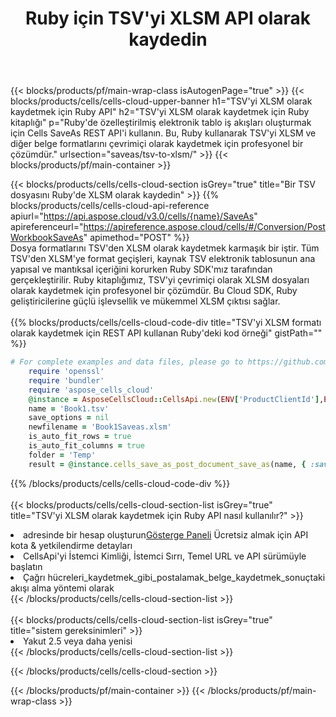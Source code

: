 ﻿---
title:  Ruby için TSV'yi XLSM API olarak kaydedin
description:  TSV biçim dosyasını XLSM biçim dosyası olarak kaydetmek için Aspose.Cells Cloud SDK for Ruby'yi kullanma.
url: /tr/ruby/saveas/tsv-to-xlsm/
---
{{< blocks/products/pf/main-wrap-class isAutogenPage="true" >}}
{{< blocks/products/cells/cells-cloud-upper-banner h1="TSV\'yi XLSM olarak kaydetmek için Ruby API" h2="TSV\'yi XLSM olarak kaydetmek için Ruby kitaplığı" p="Ruby\'de özelleştirilmiş elektronik tablo iş akışları oluşturmak için Cells SaveAs REST API\'i kullanın. Bu, Ruby kullanarak TSV\'yi XLSM ve diğer belge formatlarını çevrimiçi olarak kaydetmek için profesyonel bir çözümdür." urlsection="saveas/tsv-to-xlsm/" >}}
{{< blocks/products/pf/main-container >}}

{{< blocks/products/cells/cells-cloud-section isGrey="true" title="Bir TSV dosyasını Ruby\'de XLSM olarak kaydedin" >}}
{{% blocks/products/cells/cells-cloud-api-reference apiurl="https://api.aspose.cloud/v3.0/cells/{name}/SaveAs" apireferenceurl="https://apireference.aspose.cloud/cells/#/Conversion/PostWorkbookSaveAs" apimethod="POST" %}}
<br/>
Dosya formatlarını TSV'den XLSM olarak kaydetmek karmaşık bir iştir. Tüm TSV'den XLSM'ye format geçişleri, kaynak TSV elektronik tablosunun ana yapısal ve mantıksal içeriğini korurken Ruby SDK'mız tarafından gerçekleştirilir. Ruby kitaplığımız, TSV'yi çevrimiçi olarak XLSM dosyaları olarak kaydetmek için profesyonel bir çözümdür. Bu Cloud SDK, Ruby geliştiricilerine güçlü işlevsellik ve mükemmel XLSM çıktısı sağlar.
<br/>
<br/>
{{% blocks/products/cells/cells-cloud-code-div title="TSV\'yi XLSM formatı olarak kaydetmek için REST API kullanan Ruby\'deki kod örneği" gistPath="" %}}
  
```ruby
# For complete examples and data files, please go to https://github.com/aspose-cells-cloud/aspose-cells-cloud-ruby/
    require 'openssl'
    require 'bundler'
    require 'aspose_cells_cloud'
    @instance = AsposeCellsCloud::CellsApi.new(ENV['ProductClientId'],ENV['ProductClientSecret'])
    name = 'Book1.tsv'
    save_options = nil
    newfilename = 'Book1Saveas.xlsm'
    is_auto_fit_rows = true
    is_auto_fit_columns = true
    folder = 'Temp'
    result = @instance.cells_save_as_post_document_save_as(name, { :save_options=>save_options, :newfilename=>(folder+"/"+newfilename), :is_auto_fit_rows=>is_auto_fit_rows, :is_auto_fit_columns=>is_auto_fit_columns, :folder=>folder})
```
  
{{% /blocks/products/cells/cells-cloud-code-div %}}
<br/>
<br/>
{{< blocks/products/cells/cells-cloud-section-list isGrey="true" title="TSV\'yi XLSM olarak kaydetmek için Ruby API nasıl kullanılır?" >}}
<li> adresinde bir hesap oluşturun<a href="https://dashboard.aspose.cloud/">Gösterge Paneli</a> Ücretsiz almak için API kota & yetkilendirme detayları</li>
<li>CellsApi'yi İstemci Kimliği, İstemci Sırrı, Temel URL ve API sürümüyle başlatın</li>
<li>Çağrı hücreleri_kaydetmek_gibi_postalamak_belge_kaydetmek_sonuçtaki akışı alma yöntemi olarak</li>
{{< /blocks/products/cells/cells-cloud-section-list >}}
<br/>
<br/>
{{< blocks/products/cells/cells-cloud-section-list isGrey="true" title="sistem gereksinimleri" >}}
<li>Yakut 2.5 veya daha yenisi</li>
{{< /blocks/products/cells/cells-cloud-section-list >}}

{{< /blocks/products/cells/cells-cloud-section >}}

{{< /blocks/products/pf/main-container >}}
{{< /blocks/products/pf/main-wrap-class >}}
